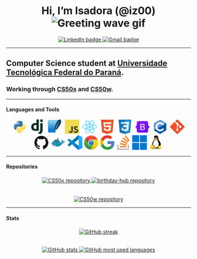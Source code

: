 <div align="center">

  <h1>
    Hi, I’m Isadora (@iz00)
    <img src="https://media.giphy.com/media/hvRJCLFzcasrR4ia7z/giphy.gif" alt="Greeting wave gif" title="Hello!" width="30px" />
  </h1>

  <a href="https://www.linkedin.com/in/isadora-conti-sostisso/">
    <img src="https://img.shields.io/badge/LinkedIn-blue?logo=linkedin&logoColor=white&style=for-the-badge" alt="LinkedIn badge" title="Linkedin Profile" />
  </a>
	<a href="mailto:isadoracontsost@gmail.com">
		<img src="https://img.shields.io/badge/Gmail-red?logo=gmail&logoColor=white&style=for-the-badge" alt="Gmail badge" title="Mail me" />
	</a>

</div>

<hr>

## Computer Science student at [Universidade Tecnológica Federal do Paraná](https://www.utfpr.edu.br/).
### Working through [CS50x](https://cs50.harvard.edu/x/) and [CS50w](https://cs50.harvard.edu/web/).

<hr>

#### Languages and Tools

<div align="center">

  <img src="https://github.com/devicons/devicon/blob/master/icons/python/python-original.svg" alt="Python icon" title="Python" height="40"/>&nbsp;
  <img src="https://github.com/devicons/devicon/blob/master/icons/django/django-plain.svg" alt="Django icon" title="Django" height="40"/>&nbsp;
  <img src="https://github.com/devicons/devicon/blob/master/icons/sqlite/sqlite-original.svg" alt="SQLite icon" title="SQLite" height="40"/>&nbsp;
  <img src="https://github.com/devicons/devicon/blob/master/icons/javascript/javascript-original.svg" alt="JavaScript icon" title="JavaScript" height="40"/>&nbsp;
  <img src="https://github.com/devicons/devicon/blob/master/icons/react/react-original.svg" alt="React icon" title="React" height="40"/>&nbsp;
  <img src="https://github.com/devicons/devicon/blob/master/icons/html5/html5-original.svg" alt="HTML5 icon" title="HTML5" height="40"/>&nbsp;
  <img src="https://github.com/devicons/devicon/blob/master/icons/css3/css3-original.svg" alt="CSS3 icon" title="CSS3" height="40"/>&nbsp;
  <img src="https://github.com/devicons/devicon/blob/master/icons/bootstrap/bootstrap-original.svg" alt="Bootstrap icon" title="Bootstrap" height="40"/>&nbsp;
  <img src="https://github.com/devicons/devicon/blob/master/icons/c/c-original.svg" alt="C icon" title="C" height="40"/>&nbsp;
  <img src="https://github.com/devicons/devicon/blob/master/icons/git/git-original.svg" alt="Git icon" title="Git" height="40"/>
  <img src="https://github.com/devicons/devicon/blob/master/icons/github/github-original.svg" alt="GitHub icon" title="GitHub" height="40"/>
  <img src="https://github.com/devicons/devicon/blob/master/icons/docker/docker-original.svg" alt="Docker icon" title="Docker" height="40"/>&nbsp;
  <img src="https://github.com/devicons/devicon/blob/master/icons/vscode/vscode-original.svg" alt="VSCode icon" title="VSCode" height="40"/>
  <img src="https://github.com/devicons/devicon/blob/master/icons/chrome/chrome-original.svg" alt="Chrome icon" title="Chrome" height="40"/>
  <img src="https://github.com/devicons/devicon/blob/master/icons/google/google-original.svg" alt="Google icon" title="Google" height="40"/>
  <img src="https://github.com/devicons/devicon/blob/master/icons/stackoverflow/stackoverflow-original.svg" alt="StackOverflow icon" title="StackOverflow" height="40"/>
  <img src="https://github.com/devicons/devicon/blob/master/icons/windows11/windows11-original.svg" alt="Windows icon" title="Windows" height="40"/>
  <img src="https://github.com/devicons/devicon/blob/master/icons/linux/linux-original.svg" alt="Linux icon" title="Linux" height="40"/>

</div>

<hr>

#### Repositories

<div align="center">

  <a href="https://github.com/iz00/CS50x">
		<picture align="center">
	 		<source
	    	srcset="https://github-readme-stats.vercel.app/api/pin/?repo=CS50x&theme=react&username=iz00"
	    	media="(prefers-color-scheme: dark)"
	  	/>
	  	<source
	    	srcset="https://github-readme-stats.vercel.app/api/pin/?repo=CS50x&username=iz00"
	    	media="(prefers-color-scheme: light)"
	  	/>
	  	<img src="https://github-readme-stats.vercel.app/api/pin/?repo=CS50x&username=iz00" alt="CS50x repository" align="center" />
		</picture>
	</a>

  <a href="https://github.com/iz00/birthday-hub">
		<picture align="center">
	 		<source
	    	srcset="https://github-readme-stats.vercel.app/api/pin/?repo=birthday-hub&theme=react&username=iz00"
	    	media="(prefers-color-scheme: dark)"
	  	/>
	  	<source
	    	srcset="https://github-readme-stats.vercel.app/api/pin/?repo=birthday-hub&username=iz00"
	    	media="(prefers-color-scheme: light), (prefers-color-scheme: no-preference)"
	  	/>
	  	<img src="https://github-readme-stats.vercel.app/api/pin/?repo=birthday-hub&username=iz00" alt="birthday-hub repository" align="center" height="140em" />
		</picture>
	</a>

######

  <a href="https://github.com/iz00/CS50w">
		<picture align="center">
	 		<source
	    	srcset="https://github-readme-stats.vercel.app/api/pin/?repo=CS50w&theme=react&username=iz00"
	    	media="(prefers-color-scheme: dark)"
	  	/>
	  	<source
	    	srcset="https://github-readme-stats.vercel.app/api/pin/?repo=CS50w&username=iz00"
	    	media="(prefers-color-scheme: light), (prefers-color-scheme: no-preference)"
	  	/>
	  	<img src="https://github-readme-stats.vercel.app/api/pin/?repo=CS50w&username=iz00" alt="CS50w repository" align="center" />
		</picture>
	</a>

</div>

<hr>

#### Stats

<div align="center">

  <a href="https://streak-stats.demolab.com?date_format=j%20M%5B%20Y%5D&theme=react&user=iz00">
	  <picture align="center">
			<source
				srcset="https://streak-stats.demolab.com?date_format=j%20M%5B%20Y%5D&theme=react&user=iz00"
				media="(prefers-color-scheme: dark)"
			/>
			<source
				srcset="https://streak-stats.demolab.com?date_format=j%20M%5B%20Y%5D&user=iz00"
				media="(prefers-color-scheme: light), (prefers-color-scheme: no-preference)"
			/>
			<img src="https://streak-stats.demolab.com?date_format=j%20M%5B%20Y%5D&user=iz00" alt="GitHub streak" align="center" />
		</picture>
	</a>

  ######

  <a href="https://github-readme-stats.vercel.app/api?include_all_commits=true&show_icons=true&theme=react&username=iz00">
	  <picture align="center">
			<source
				srcset="https://github-readme-stats.vercel.app/api?include_all_commits=true&show_icons=true&theme=react&username=iz00"
				media="(prefers-color-scheme: dark)"
			/>
			<source
				srcset="https://github-readme-stats.vercel.app/api?include_all_commits=true&show_icons=true&username=iz00"
				media="(prefers-color-scheme: light), (prefers-color-scheme: no-preference)"
			/>
			<img src="https://github-readme-stats.vercel.app/api?include_all_commits=true&show_icons=true&username=iz00" alt="GitHub stats" height="180em" />
		</picture>
	</a>

  <a href="https://github-readme-stats.vercel.app/api/top-langs/?langs_count=16&layout=compact&theme=react&username=iz00">
	  <picture align="center">
			<source
				srcset="https://github-readme-stats.vercel.app/api/top-langs/?langs_count=16&layout=compact&theme=react&username=iz00"
				media="(prefers-color-scheme: dark)"
			/>
			<source
				srcset="https://github-readme-stats.vercel.app/api/top-langs/?langs_count=16&layout=compact&username=iz00"
				media="(prefers-color-scheme: light), (prefers-color-scheme: no-preference)"
			/>
			<img src="https://github-readme-stats.vercel.app/api/top-langs/?langs_count=16&layout=compact&username=iz00" alt="GitHub most used languages" height="180em" />
		</picture>
	</a>

</div>
